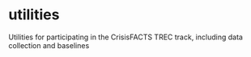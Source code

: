 # utilities
Utilities for participating in the CrisisFACTS TREC track, including data collection and baselines
